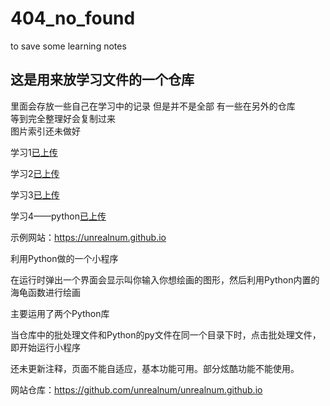 # 404_no_found
to save some learning notes

## 这是用来放学习文件的一个仓库

里面会存放一些自己在学习中的记录
但是并不是全部
有一些在另外的仓库<br>等到完全整理好会复制过来<br>图片索引还未做好

学习1[已上传](https://github.com/unrealnum/404_no_found/tree/master/markdown%E5%AD%A6%E4%B9%A0)



学习2[已上传](https://github.com/unrealnum/404_no_found/tree/master/git_learning)



学习3[已上传](https://github.com/unrealnum/404_no_found/blob/master/html%2C%20CSS%2C%20Javascript/HTML%2C%20CSS%2C%20and%20Javascript.md)



学习4——python[已上传](https://github.com/unrealnum/404_no_found/blob/master/python_learning/python%20guidebook%EF%BC%88learning%20record%EF%BC%89(basic%20point).md)



示例网站：https://unrealnum.github.io



利用Python做的一个小程序



在运行时弹出一个界面会显示叫你输入你想绘画的图形，然后利用Python内置的海龟函数进行绘画



主要运用了两个Python库



当仓库中的批处理文件和Python的py文件在同一个目录下时，点击批处理文件，即开始运行小程序



还未更新注释，页面不能自适应，基本功能可用。部分炫酷功能不能使用。



网站仓库：https://github.com/unrealnum/unrealnum.github.io

